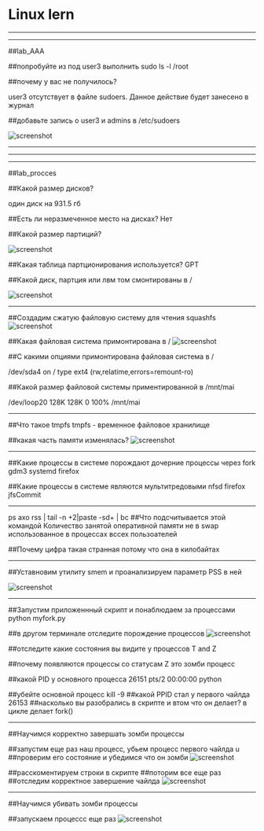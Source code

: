# Linux lern
---------------------------------------------------------------------------
___________________________________________________________________________
##lab_AAA

##попробуйте из под user3 выполнить sudo ls -l /root

##почему у вас не получилось?

user3 отсутствует в файле sudoers. Данное действие будет занесено в журнал

##добавьте запись о user3 и admins в /etc/sudoers 

![screenshot](Add_user3_and_admins_to_sudoers.png)

__________________________________________________________________________
--------------------------------------------------------------------------
__________________________________________________________________________
##lab_procces

##Какой размер дисков?

один диск на 931.5 гб

##Есть ли неразмеченное место на дисках?
Нет
    
##Какой размер партиций?

![screenshot](Size_disk.png)

##Какая таблица партционирования используется?
GPT

##Какой диск, партция или лвм том смонтированы в /

![screenshot](disk.png)




-----------------------------------------------------

##Создадим сжатую файловую систему для чтения squashfs
![screenshot](mai.sqsh.png)

##Какая файловая система примонтирована в /
![screenshot](smontirovano.png)

##С какими опциями примонтирована файловая система в /

/dev/sda4 on / type ext4 (rw,relatime,errors=remount-ro)

##Какой размер файловой системы приментированной в /mnt/mai

/dev/loop20      128K         128K     0          100% /mnt/mai

--------------------------------------------------------------
##Что такое tmpfs
tmpfs - временное файловое хранилище

##какая часть памяти изменялась?
![screenshot](size_izm.png)

---------------------------------------------------------------

##Какие процессы в системе порождают дочерние процессы через fork
gdm3
systemd
firefox

##Какие процессы в системе являются мультитредовыми
nfsd
firefox
jfsCommit

------------------------------------------------------------------
ps axo rss | tail -n +2|paste -sd+ | bc
##Что подсчитывается этой командой
Количество занятой оперативной памяти не в swap использованное в процессах вссех пользоателей

##Почему цифра такая странная
потому что она в килобайтах

------------------------------------------------------------------

##Уставновим утилиту smem и проанализируем параметр PSS в ней

![screenshot](smem.png)

-------------------------------------------------------------------
##Запустим приложеннный скрипт и понаблюдаем за процессами
python myfork.py

##в другом терминале  отследите порождение процессов
![screenshot](proc.png)

##отследите какие состояния вы видите у процессов
T and Z

##почему появляются процессы со статусам Z
это зомби процесс

##какой PID у основного процесса
26151 pts/2    00:00:00 python

##убейте основной процесс kill -9 <pid>
##какой PPID стал у первого чайлда
26153
##насколько вы разобрались в скрипте и втом что он делает?
в цикле делает fork()
    
------------------------------------------------------------------
##Научимся корректно завершать зомби процессы

##запустим еще раз наш процесc, убьем процесс первого чайлда u
##проверим его состояние  и убедимся что он зомби
![screenshot](zombie.png)

##расскоментируем строки в скрипте
##поторим все еще раз
##отследим корректное завершение чайлда
![screenshot](stop_zomb.png)

------------------------------------------------------------------
##Научимся убивать зомби процессы

##запускаем процессс еще раз
![screenshot](kill_with_gdb.png)
